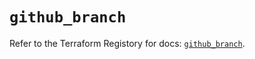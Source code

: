 # `github_branch`

Refer to the Terraform Registory for docs: [`github_branch`](https://registry.terraform.io/providers/integrations/github/5.35.0/docs/resources/branch).
